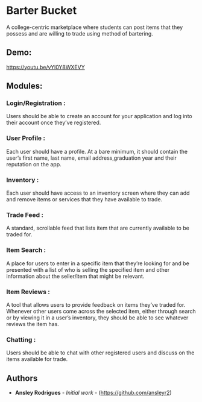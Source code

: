 # Barter Bucket
A college-centric marketplace where students can post items that they possess and are willing to trade using method of bartering.

## Demo:
https://youtu.be/vYl0Y8WXEVY

## Modules:

### Login/Registration : 
Users should be able to create an account for your application and log into their account once they’ve registered.

### User Profile : 
Each user should have a profile. At a bare minimum, it should contain the user’s first name, last name, email address,graduation year and their reputation on the app.

### Inventory : 
Each user should have access to an inventory screen where they can add and remove items or services that they have available to trade.

### Trade Feed : 
A standard, scrollable feed that lists item that are currently available to be traded for.

### Item Search : 
A place for users to enter in a specific item that they’re looking for and be presented with a list of who is selling the specified item and other information about the seller/item that might be relevant.

### Item Reviews : 
A tool that allows users to provide feedback on items they’ve traded for. Whenever other users come across the selected item, either through search or by viewing it in a user’s inventory, they should be able to see whatever reviews the item has.

### Chatting :
Users should be able to chat with other registered users and discuss on the items available for trade.

## Authors
* **Ansley Rodrigues** - *Initial work* - (https://github.com/ansleyr2)
